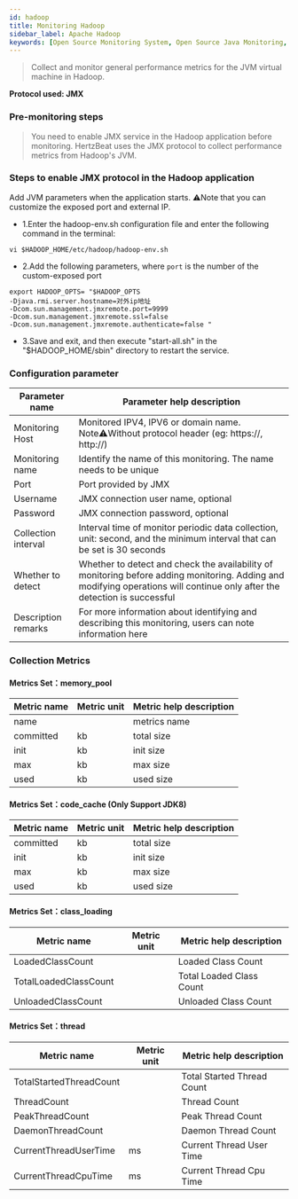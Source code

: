 ```yaml
---
id: hadoop
title: Monitoring Hadoop
sidebar_label: Apache Hadoop 
keywords: [Open Source Monitoring System, Open Source Java Monitoring, Hadoop JVM Monitoring]
---
```


> Collect and monitor general performance metrics for the JVM virtual machine in Hadoop.

**Protocol used: JMX**

### Pre-monitoring steps

> You need to enable JMX service in the Hadoop application before monitoring. HertzBeat uses the JMX protocol to collect performance metrics from Hadoop's JVM.

### Steps to enable JMX protocol in the Hadoop application

Add JVM parameters when the application starts. ⚠️Note that you can customize the exposed port and external IP.

- 1.Enter the hadoop-env.sh configuration file and enter the following command in the terminal:

```shell
vi $HADOOP_HOME/etc/hadoop/hadoop-env.sh
```

- 2.Add the following parameters, where `port` is the number of the custom-exposed port

```shell
export HADOOP_OPTS= "$HADOOP_OPTS
-Djava.rmi.server.hostname=对外ip地址 
-Dcom.sun.management.jmxremote.port=9999
-Dcom.sun.management.jmxremote.ssl=false
-Dcom.sun.management.jmxremote.authenticate=false "
```

- 3.Save and exit, and then execute "start-all.sh" in the "$HADOOP_HOME/sbin" directory to restart the service.

### Configuration parameter

|   Parameter name    |                                                                        Parameter help description                                                                         |
|---------------------|---------------------------------------------------------------------------------------------------------------------------------------------------------------------------|
| Monitoring Host     | Monitored IPV4, IPV6 or domain name. Note⚠️Without protocol header (eg: https://, http://)                                                                                |
| Monitoring name     | Identify the name of this monitoring. The name needs to be unique                                                                                                         |
| Port                | Port provided by JMX                                                                                                                                                      |
| Username            | JMX connection user name, optional                                                                                                                                        |
| Password            | JMX connection password, optional                                                                                                                                         |
| Collection interval | Interval time of monitor periodic data collection, unit: second, and the minimum interval that can be set is 30 seconds                                                   |
| Whether to detect   | Whether to detect and check the availability of monitoring before adding monitoring. Adding and modifying operations will continue only after the detection is successful |
| Description remarks | For more information about identifying and describing this monitoring, users can note information here                                                                    |

### Collection Metrics

#### Metrics Set：memory_pool

| Metric name | Metric unit | Metric help description |
|-------------|-------------|-------------------------|
| name        |             | metrics name            |
| committed   | kb          | total size              |
| init        | kb          | init size               |
| max         | kb          | max size                |
| used        | kb          | used size               |

#### Metrics Set：code_cache (Only Support JDK8)

| Metric name | Metric unit | Metric help description |
|-------------|-------------|-------------------------|
| committed   | kb          | total size              |
| init        | kb          | init size               |
| max         | kb          | max size                |
| used        | kb          | used size               |

#### Metrics Set：class_loading

|      Metric name      | Metric unit | Metric help description  |
|-----------------------|-------------|--------------------------|
| LoadedClassCount      |             | Loaded Class Count       |
| TotalLoadedClassCount |             | Total Loaded Class Count |
| UnloadedClassCount    |             | Unloaded Class Count     |

#### Metrics Set：thread

|       Metric name       | Metric unit |  Metric help description   |
|-------------------------|-------------|----------------------------|
| TotalStartedThreadCount |             | Total Started Thread Count |
| ThreadCount             |             | Thread Count               |
| PeakThreadCount         |             | Peak Thread Count          |
| DaemonThreadCount       |             | Daemon Thread Count        |
| CurrentThreadUserTime   | ms          | Current Thread User Time   |
| CurrentThreadCpuTime    | ms          | Current Thread Cpu Time    |
